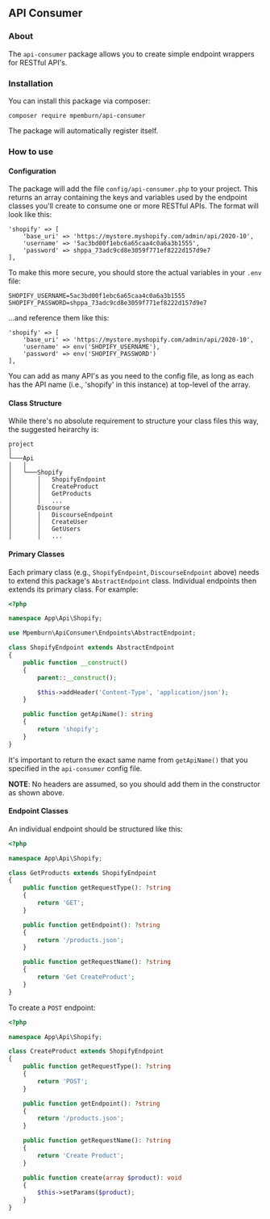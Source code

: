 ## API Consumer

### About
The `api-consumer` package allows you to create simple endpoint wrappers for RESTful API's. 

### Installation

You can install this package via composer:

`composer require mpemburn/api-consumer`

The package will automatically register itself.

### How to use
#### Configuration
The package will add the file `config/api-consumer.php` to your project.  This returns an array containing the keys and variables used by the endpoint classes you'll create to consume one or more RESTful APIs.  The format will look like this:

    'shopify' => [
        'base_uri' => 'https://mystore.myshopify.com/admin/api/2020-10',
        'username' => '5ac3bd00f1ebc6a65caa4c0a6a3b1555',
        'password' => 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
    ],
 
To make this more secure, you should store the actual variables in your `.env` file:

    SHOPIFY_USERNAME=5ac3bd00f1ebc6a65caa4c0a6a3b1555
    SHOPIFY_PASSWORD=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
 
...and reference them like this:

    'shopify' => [
        'base_uri' => 'https://mystore.myshopify.com/admin/api/2020-10',
        'username' => env('SHOPIFY_USERNAME'),
        'password' => env('SHOPIFY_PASSWORD')
    ],
    
You can add as many API's as you need to the config file, as long as each has the API name (i.e., 'shopify' in this instance) at top-level of the array.

#### Class Structure
While there's no absolute requirement to structure your class files this way, the suggested heirarchy is:
```
project
│   
└───Api
│   │   
│   └───Shopify
│       │   ShopifyEndpoint
│       │   CreateProduct
│       │   GetProducts
│       │   ...
│       Discourse
│       │   DiscourseEndpoint
│       │   CreateUser
│       │   GetUsers
│       │   ...
```

#### Primary Classes
Each primary class (e.g., `ShopifyEndpoint`, `DiscourseEndpoint` above) needs to extend this package's `AbstractEndpoint` class. Individual endpoints then extends its primary class.  For example:
```php
<?php

namespace App\Api\Shopify;

use Mpemburn\ApiConsumer\Endpoints\AbstractEndpoint;

class ShopifyEndpoint extends AbstractEndpoint
{
    public function __construct()
    {
        parent::__construct();

        $this->addHeader('Content-Type', 'application/json');
    }

    public function getApiName(): string
    {
        return 'shopify';
    }
}
```
It's important to return the exact same name from `getApiName()` that you specified in the `api-consumer` config file.

**NOTE**: No headers are assumed, so you should add them in the constructor as shown above.

#### Endpoint Classes
An individual endpoint should be structured like this:
```php
<?php

namespace App\Api\Shopify;

class GetProducts extends ShopifyEndpoint
{
    public function getRequestType(): ?string
    {
        return 'GET';
    }

    public function getEndpoint(): ?string
    {
        return '/products.json';
    }

    public function getRequestName(): ?string
    {
        return 'Get CreateProduct';
    }
}
```
To create a `POST` endpoint:

```php
<?php

namespace App\Api\Shopify;

class CreateProduct extends ShopifyEndpoint
{
    public function getRequestType(): ?string
    {
        return 'POST';
    }

    public function getEndpoint(): ?string
    {
        return '/products.json';
    }

    public function getRequestName(): ?string
    {
        return 'Create Product';
    }

    public function create(array $product): void
    {
        $this->setParams($product);
    }
}
```
